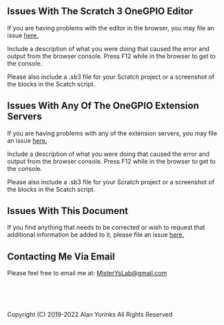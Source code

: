 ## Issues With The Scratch 3 OneGPIO Editor

If you are having problems with the editor in the browser, you may file
an issue [here.](https://github.com/MrYsLab/s3onegpio/issues)

Include a description of what you were doing that caused the error and
output from the browser console. Press F12 while in the browser to get
to the console. 

Please also include a .sb3 file for your Scratch project or a
screenshot of the blocks in the Scatch script.

## Issues With Any Of The OneGPIO Extension Servers

If you are having problems with any of the extension servers, you may
file an issue [here.](https://github.com/MrYsLab/s3-extend/issues)

Include a description of what you were doing that caused the error and
output from the browser console. Press F12 while in the browser to get
to the console. 

Please also include a .sb3 file for your Scratch project or a
screenshot of the blocks in the Scatch script.

## Issues With This Document

If you find anything that needs to be corrected  or
wish to request that additional information be added to it, please file
an issue [here.](https://github.com/MrYsLab/s3-extend/issues)

## Contacting Me Via Email

Please feel free to email me at:
[MisterYsLab@gmail.com](mailto:MisterYsLab@gmail.com)

<br> <br> <br>


Copyright (C) 2019-2022 Alan Yorinks All Rights Reserved
